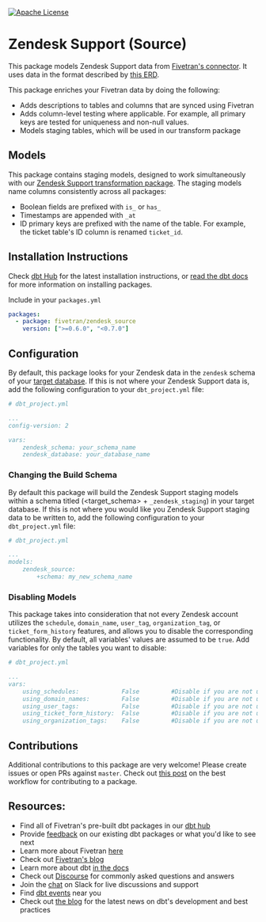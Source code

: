 [![Apache License](https://img.shields.io/badge/License-Apache%202.0-blue.svg)](https://opensource.org/licenses/Apache-2.0)
# Zendesk Support (Source)

This package models Zendesk Support data from [Fivetran's connector](https://fivetran.com/docs/applications/zendesk). It uses data in the format described by [this ERD](https://fivetran.com/docs/applications/zendesk#schemainformation).

This package enriches your Fivetran data by doing the following:

* Adds descriptions to tables and columns that are synced using Fivetran
* Adds column-level testing where applicable. For example, all primary keys are tested for uniqueness and non-null values.
* Models staging tables, which will be used in our transform package

## Models

This package contains staging models, designed to work simultaneously with our [Zendesk Support transformation package](https://github.com/fivetran/dbt_zendesk). The staging models name columns consistently across all packages:
* Boolean fields are prefixed with `is_` or `has_`
* Timestamps are appended with `_at`
* ID primary keys are prefixed with the name of the table. For example, the ticket table's ID column is renamed `ticket_id`.

## Installation Instructions
Check [dbt Hub](https://hub.getdbt.com/) for the latest installation instructions, or [read the dbt docs](https://docs.getdbt.com/docs/package-management) for more information on installing packages.

Include in your `packages.yml`

```yaml
packages:
  - package: fivetran/zendesk_source
    version: [">=0.6.0", "<0.7.0"]
```

## Configuration
By default, this package looks for your Zendesk data in the `zendesk` schema of your [target database](https://docs.getdbt.com/docs/running-a-dbt-project/using-the-command-line-interface/configure-your-profile). If this is not where your Zendesk Support data is, add the following configuration to your `dbt_project.yml` file:

```yml
# dbt_project.yml

...
config-version: 2

vars:
    zendesk_schema: your_schema_name
    zendesk_database: your_database_name
```

### Changing the Build Schema
By default this package will build the Zendesk Support staging models within a schema titled (<target_schema> + `_zendesk_staging`) in your target database. If this is not where you would like you Zendesk Support staging data to be written to, add the following configuration to your `dbt_project.yml` file:

```yml
# dbt_project.yml

...
models:
    zendesk_source:
        +schema: my_new_schema_name
```

### Disabling Models
This package takes into consideration that not every Zendesk account utilizes the `schedule`, `domain_name`, `user_tag`, `organization_tag`, or `ticket_form_history` features, and allows you to disable the corresponding functionality. By default, all variables' values are assumed to be `true`. Add variables for only the tables you want to disable:
```yml
# dbt_project.yml

...
vars:
    using_schedules:            False         #Disable if you are not using schedules
    using_domain_names:         False         #Disable if you are not using domain names
    using_user_tags:            False         #Disable if you are not using user tags
    using_ticket_form_history:  False         #Disable if you are not using ticket form history
    using_organization_tags:    False         #Disable if you are not using organization tags
```

## Contributions

Additional contributions to this package are very welcome! Please create issues
or open PRs against `master`. Check out 
[this post](https://discourse.getdbt.com/t/contributing-to-a-dbt-package/657) 
on the best workflow for contributing to a package.

## Resources:
- Find all of Fivetran's pre-built dbt packages in our [dbt hub](https://hub.getdbt.com/fivetran/)
- Provide [feedback](https://www.surveymonkey.com/r/DQ7K7WW) on our existing dbt packages or what you'd like to see next
- Learn more about Fivetran [here](https://fivetran.com/docs)
- Check out [Fivetran's blog](https://fivetran.com/blog)
- Learn more about dbt [in the docs](https://docs.getdbt.com/docs/introduction)
- Check out [Discourse](https://discourse.getdbt.com/) for commonly asked questions and answers
- Join the [chat](http://slack.getdbt.com/) on Slack for live discussions and support
- Find [dbt events](https://events.getdbt.com) near you
- Check out [the blog](https://blog.getdbt.com/) for the latest news on dbt's development and best practices
